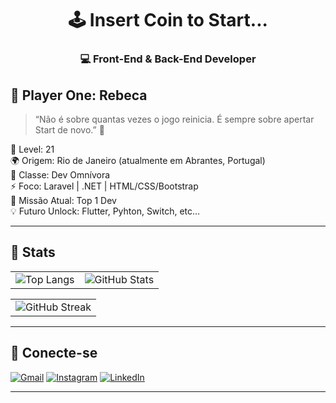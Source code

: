 <!-- ASCII ART / PIXEL VIBE -->
<h1 align="center">🕹️ Insert Coin to Start...</h1>
<h3 align="center">💻 Front-End & Back-End Developer</h3>

<!-- SOBRE MIM -->
## 👾 Player One: Rebeca
> “Não é sobre quantas vezes o jogo reinicia. É sempre sobre apertar Start de novo.” 🧠

🎂 Level: 21  
🌍 Origem: Rio de Janeiro (atualmente em Abrantes, Portugal)  
🧠 Classe: Dev Omnívora   
⚡ Foco: Laravel | .NET | HTML/CSS/Bootstrap  
🎯 Missão Atual: Top 1 Dev  
💡 Futuro Unlock: Flutter, Pyhton, Switch, etc...  

---
## 🧠 Stats

<table align="center" border="0">
  <tr>
    <td>
      <img src="https://github-readme-stats.vercel.app/api/top-langs/?username=Tempus-rebeca&layout=compact&theme=tokyonight" alt="Top Langs" />
    </td>
    <td>
      <img src="https://github-readme-stats.vercel.app/api?username=Tempus-rebeca&show_icons=true&theme=tokyonight&hide_title=true" alt="GitHub Stats" />
    </td>
  </tr>
</table>

<table align="center" border="0">
  <tr>
    <td>
      <img src="https://streak-stats.demolab.com?user=Tempus-rebeca&theme=tokyonight" alt="GitHub Streak" />
    </td>
  </tr>
</table>

---
## 📡 Conecte-se
  
[![Gmail](https://img.shields.io/badge/-Email-EA4335?style=for-the-badge&logo=gmail&logoColor=white)](mailto:rebeca.tempus@gmail.com)
[![Instagram](https://img.shields.io/badge/-Instagram-E4405F?style=for-the-badge&logo=instagram&logoColor=white)](https://www.instagram.com/noiia_rebeca)
[![LinkedIn](https://img.shields.io/badge/-LinkedIn-0A66C2?style=for-the-badge&logo=linkedin&logoColor=white)](https://www.linkedin.com/in/rebeca-lima-5167b5227)

---  
